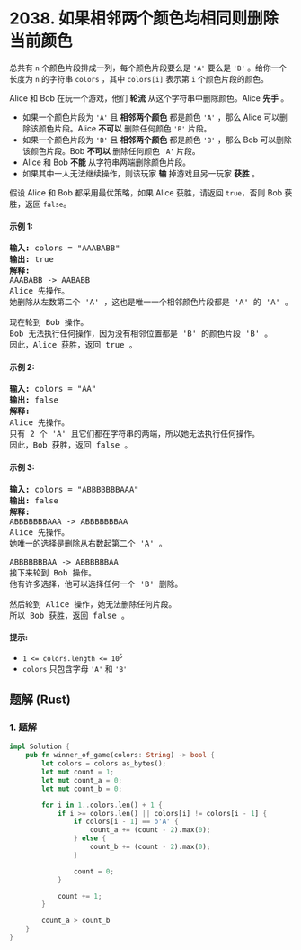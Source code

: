 # 2038. 如果相邻两个颜色均相同则删除当前颜色
总共有 `n` 个颜色片段排成一列，每个颜色片段要么是 `'A'` 要么是 `'B'` 。给你一个长度为 `n` 的字符串 `colors` ，其中 `colors[i]` 表示第 `i` 个颜色片段的颜色。

Alice 和 Bob 在玩一个游戏，他们 **轮流** 从这个字符串中删除颜色。Alice **先手** 。

* 如果一个颜色片段为 `'A'` 且 **相邻两个颜色** 都是颜色 `'A'` ，那么 Alice 可以删除该颜色片段。Alice **不可以** 删除任何颜色 `'B'` 片段。
* 如果一个颜色片段为 `'B'` 且 **相邻两个颜色** 都是颜色 `'B'` ，那么 Bob 可以删除该颜色片段。Bob **不可以** 删除任何颜色 `'A'` 片段。
* Alice 和 Bob **不能** 从字符串两端删除颜色片段。
* 如果其中一人无法继续操作，则该玩家 **输** 掉游戏且另一玩家 **获胜** 。

假设 Alice 和 Bob 都采用最优策略，如果 Alice 获胜，请返回 `true`，否则 Bob 获胜，返回 `false`。

#### 示例 1:
<pre>
<strong>输入:</strong> colors = "AAABABB"
<strong>输出:</strong> true
<strong>解释:</strong>
AAABABB -> AABABB
Alice 先操作。
她删除从左数第二个 'A' ，这也是唯一一个相邻颜色片段都是 'A' 的 'A' 。

现在轮到 Bob 操作。
Bob 无法执行任何操作，因为没有相邻位置都是 'B' 的颜色片段 'B' 。
因此，Alice 获胜，返回 true 。
</pre>

#### 示例 2:
<pre>
<strong>输入:</strong> colors = "AA"
<strong>输出:</strong> false
<strong>解释:</strong>
Alice 先操作。
只有 2 个 'A' 且它们都在字符串的两端，所以她无法执行任何操作。
因此，Bob 获胜，返回 false 。
</pre>

#### 示例 3:
<pre>
<strong>输入:</strong> colors = "ABBBBBBBAAA"
<strong>输出:</strong> false
<strong>解释:</strong>
ABBBBBBBAAA -> ABBBBBBBAA
Alice 先操作。
她唯一的选择是删除从右数起第二个 'A' 。

ABBBBBBBAA -> ABBBBBBAA
接下来轮到 Bob 操作。
他有许多选择，他可以选择任何一个 'B' 删除。

然后轮到 Alice 操作，她无法删除任何片段。
所以 Bob 获胜，返回 false 。
</pre>

#### 提示:
* <code>1 <= colors.length <= 10<sup>5</sup></code>
* `colors` 只包含字母 `'A'` 和 `'B'`

## 题解 (Rust)

### 1. 题解
```Rust
impl Solution {
    pub fn winner_of_game(colors: String) -> bool {
        let colors = colors.as_bytes();
        let mut count = 1;
        let mut count_a = 0;
        let mut count_b = 0;

        for i in 1..colors.len() + 1 {
            if i >= colors.len() || colors[i] != colors[i - 1] {
                if colors[i - 1] == b'A' {
                    count_a += (count - 2).max(0);
                } else {
                    count_b += (count - 2).max(0);
                }

                count = 0;
            }

            count += 1;
        }

        count_a > count_b
    }
}
```
